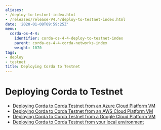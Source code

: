 ```yaml
---
aliases:
- /deploy-to-testnet-index.html
- /releases/release-V4.4/deploy-to-testnet-index.html
date: '2020-01-08T09:59:25Z'
menu:
  corda-os-4-4:
    identifier: corda-os-4-4-deploy-to-testnet-index
    parent: corda-os-4-4-corda-networks-index
    weight: 1070
tags:
- deploy
- testnet
title: Deploying Corda to Testnet
---
```



# Deploying Corda to Testnet



* [Deploying Corda to Corda Testnet from an Azure Cloud Platform VM](azure-vm-explore.md)
* [Deploying Corda to Corda Testnet from an AWS Cloud Platform VM](aws-vm-explore.md)
* [Deploying Corda to Corda Testnet from a Google Cloud Platform VM](gcp-vm.md)
* [Deploying Corda to Corda Testnet from your local environment](deploy-locally.md)



